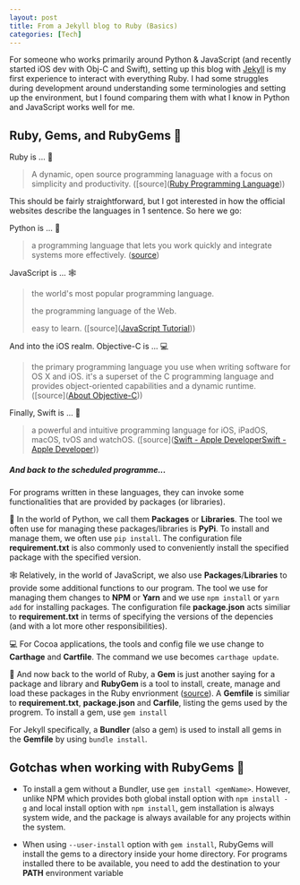 ```yaml
---
layout: post
title: From a Jekyll blog to Ruby (Basics)
categories: [Tech]
---
```


For someone who works primarily around Python & JavaScript (and recently started iOS dev with Obj-C and Swift), setting up this blog with [Jekyll](https://jekyllrb.com/) is my first experience to interact with everything Ruby. I had some struggles during development around understanding some terminologies and setting up the environment, but I found comparing them with what I know in Python and JavaScript works well for me.

<!--more-->

## Ruby, Gems, and RubyGems 💎

Ruby is ... 💎

> A dynamic, open source programming lanaguage with a focus on simplicity and productivity. ([source]([Ruby Programming Language](https://www.ruby-lang.org/en/)))

This should be fairly straightforward, but I got interested in how the official websites describe the languages in 1 sentence. So here we go:

Python is ... 🐍

> a programming language that lets you work quickly and integrate systems more effectively. ([source](https://www.python.org/))

JavaScript is ... 🕸

> the world's most popular programming language.
> 
> the programming language of the Web.
> 
> easy to learn. ([source]([JavaScript Tutorial](https://www.w3schools.com/js/)))

And into the iOS realm. Objective-C is ... 💻

> the primary programming language you use when writing software for OS X and iOS. it's a superset of the C programming language and provides object-oriented capabilities and a dynamic runtime. ([source]([About Objective-C](https://developer.apple.com/library/archive/documentation/Cocoa/Conceptual/ProgrammingWithObjectiveC/Introduction/Introduction.html)))

Finally, Swift is ... 💨

> a powerful and intuitive programming language for iOS, iPadOS, macOS, tvOS and watchOS. ([source]([Swift - Apple Developer](https://developer.apple.com/swift/)[Swift - Apple Developer](https://developer.apple.com/swift/)))

##### And back to the scheduled programme...

For programs written in these languages, they can invoke some functionalities that are provided by packages (or libraries). 

🐍 In the world of Python, we call them **Packages** or **Libraries**. The tool we often use for managing these packages/libraries is **PyPi**. To install and manage them, we often use `pip install`. The configuration file **requirement.txt** is also commonly used to conveniently install the specified package with the specified version. 

🕸 Relatively, in the world of JavaScript, we also use **Packages**/**Libraries** to provide some additional functions to our program. The tool we use for managing them changes to **NPM** or **Yarn** and we use `npm install` or `yarn add` for installing packages. The configuration file **package.json** acts similiar to **requirement.txt** in terms of specifying the versions of the depencies (and with a lot more other responsibilities).

💻 For Cocoa applications, the tools and config file we use change to **Carthage** and **Cartfile**. The command we use becomes `carthage update`.

💎 And now back to the world of Ruby, a **Gem** is just another saying for a package and library and **RubyGem** is a tool to install, create, manage and load these packages in the Ruby envrionment ([source](https://github.com/rubygems/rubygemshttps://github.com/rubygems/rubygems)). A **Gemfile** is similiar to **requirement.txt**, **package.json** and **Carfile**, listing the gems used by the progrem. To install a gem, use `gem install` 

For Jekyll specifically, a **Bundler** (also a gem) is used to install all gems in the **Gemfile** by using `bundle install`. 

## Gotchas when working with RubyGems 💎

- To install a gem without a Bundler, use `gem install <gemName>`. However, unlike NPM which provides both global install option with `npm install -g` and local install option with `npm install`, gem installation is always system wide, and the package is always available for any projects within the system. 

- When using `--user-install` option with `gem install`, RubyGems will install the gems to a directory inside your home directory. For programs installed there to be available, you need to add the destination to your **PATH** environment variable
